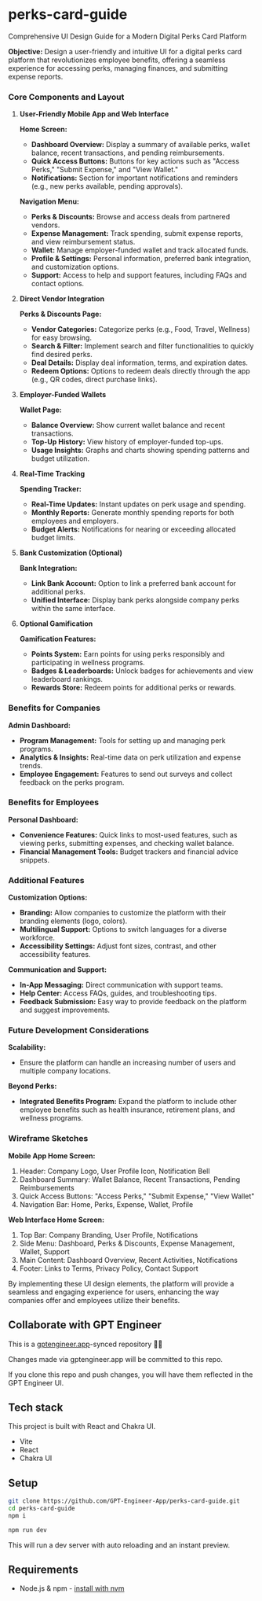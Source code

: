 # perks-card-guide

Comprehensive UI Design Guide for a Modern Digital Perks Card Platform

**Objective:**
Design a user-friendly and intuitive UI for a digital perks card platform that revolutionizes employee benefits, offering a seamless experience for accessing perks, managing finances, and submitting expense reports.

### Core Components and Layout

1. **User-Friendly Mobile App and Web Interface**

   **Home Screen:**
   - **Dashboard Overview:** Display a summary of available perks, wallet balance, recent transactions, and pending reimbursements.
   - **Quick Access Buttons:** Buttons for key actions such as "Access Perks," "Submit Expense," and "View Wallet."
   - **Notifications:** Section for important notifications and reminders (e.g., new perks available, pending approvals).

   **Navigation Menu:**
   - **Perks & Discounts:** Browse and access deals from partnered vendors.
   - **Expense Management:** Track spending, submit expense reports, and view reimbursement status.
   - **Wallet:** Manage employer-funded wallet and track allocated funds.
   - **Profile & Settings:** Personal information, preferred bank integration, and customization options.
   - **Support:** Access to help and support features, including FAQs and contact options.

2. **Direct Vendor Integration**

   **Perks & Discounts Page:**
   - **Vendor Categories:** Categorize perks (e.g., Food, Travel, Wellness) for easy browsing.
   - **Search & Filter:** Implement search and filter functionalities to quickly find desired perks.
   - **Deal Details:** Display deal information, terms, and expiration dates.
   - **Redeem Options:** Options to redeem deals directly through the app (e.g., QR codes, direct purchase links).

3. **Employer-Funded Wallets**

   **Wallet Page:**
   - **Balance Overview:** Show current wallet balance and recent transactions.
   - **Top-Up History:** View history of employer-funded top-ups.
   - **Usage Insights:** Graphs and charts showing spending patterns and budget utilization.

4. **Real-Time Tracking**

   **Spending Tracker:**
   - **Real-Time Updates:** Instant updates on perk usage and spending.
   - **Monthly Reports:** Generate monthly spending reports for both employees and employers.
   - **Budget Alerts:** Notifications for nearing or exceeding allocated budget limits.

5. **Bank Customization (Optional)**

   **Bank Integration:**
   - **Link Bank Account:** Option to link a preferred bank account for additional perks.
   - **Unified Interface:** Display bank perks alongside company perks within the same interface.

6. **Optional Gamification**

   **Gamification Features:**
   - **Points System:** Earn points for using perks responsibly and participating in wellness programs.
   - **Badges & Leaderboards:** Unlock badges for achievements and view leaderboard rankings.
   - **Rewards Store:** Redeem points for additional perks or rewards.

### Benefits for Companies

**Admin Dashboard:**
- **Program Management:** Tools for setting up and managing perk programs.
- **Analytics & Insights:** Real-time data on perk utilization and expense trends.
- **Employee Engagement:** Features to send out surveys and collect feedback on the perks program.

### Benefits for Employees

**Personal Dashboard:**
- **Convenience Features:** Quick links to most-used features, such as viewing perks, submitting expenses, and checking wallet balance.
- **Financial Management Tools:** Budget trackers and financial advice snippets.

### Additional Features

**Customization Options:**
- **Branding:** Allow companies to customize the platform with their branding elements (logo, colors).
- **Multilingual Support:** Options to switch languages for a diverse workforce.
- **Accessibility Settings:** Adjust font sizes, contrast, and other accessibility features.

**Communication and Support:**
- **In-App Messaging:** Direct communication with support teams.
- **Help Center:** Access FAQs, guides, and troubleshooting tips.
- **Feedback Submission:** Easy way to provide feedback on the platform and suggest improvements.

### Future Development Considerations

**Scalability:**
- Ensure the platform can handle an increasing number of users and multiple company locations.

**Beyond Perks:**
- **Integrated Benefits Program:** Expand the platform to include other employee benefits such as health insurance, retirement plans, and wellness programs.

### Wireframe Sketches

**Mobile App Home Screen:**
1. Header: Company Logo, User Profile Icon, Notification Bell
2. Dashboard Summary: Wallet Balance, Recent Transactions, Pending Reimbursements
3. Quick Access Buttons: "Access Perks," "Submit Expense," "View Wallet"
4. Navigation Bar: Home, Perks, Expense, Wallet, Profile

**Web Interface Home Screen:**
1. Top Bar: Company Branding, User Profile, Notifications
2. Side Menu: Dashboard, Perks & Discounts, Expense Management, Wallet, Support
3. Main Content: Dashboard Overview, Recent Activities, Notifications
4. Footer: Links to Terms, Privacy Policy, Contact Support

By implementing these UI design elements, the platform will provide a seamless and engaging experience for users, enhancing the way companies offer and employees utilize their benefits.

## Collaborate with GPT Engineer

This is a [gptengineer.app](https://gptengineer.app)-synced repository 🌟🤖

Changes made via gptengineer.app will be committed to this repo.

If you clone this repo and push changes, you will have them reflected in the GPT Engineer UI.

## Tech stack

This project is built with React and Chakra UI.

- Vite
- React
- Chakra UI

## Setup

```sh
git clone https://github.com/GPT-Engineer-App/perks-card-guide.git
cd perks-card-guide
npm i
```

```sh
npm run dev
```

This will run a dev server with auto reloading and an instant preview.

## Requirements

- Node.js & npm - [install with nvm](https://github.com/nvm-sh/nvm#installing-and-updating)
